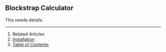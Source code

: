 ## Blockstrap Calculator

This needs details.

---

1. Related Articles
2. [Installation](installation/)
3. [Table of Contents](../../)
